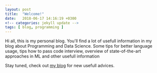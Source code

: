 ```yaml
---
layout: post
title:  "Welcome!"
date:   2018-06-17 14:16:19 +0300
<!-- categories: jekyll update -->
tags: [ blog, programming ]
---
```

Hi all, this is my personal blog. 
You'll find a lot of usefull information in my blog about Programming and Data Science.
Some tips for better language usage, tips how to pass code interview, overview of state-of-the-art approaches in ML and other usefull information
<!--more-->

Stay tuned, check out [my blog][blog-main] for new usefull advices.

[blog-main]: https://impr0grammer.github.io
[github-repo]: https://github.com/impr0grammer
